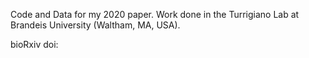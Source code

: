 Code and Data for my 2020 paper.
Work done in the Turrigiano Lab at Brandeis University (Waltham, MA, USA).

bioRxiv doi: 
